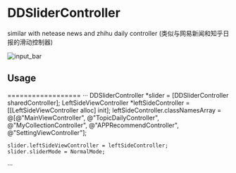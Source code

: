 DDSliderController
==================

similar with netease news and zhihu daily controller (类似与网易新闻和知乎日报的滑动控制器)


![input_bar](./gif/DDSilder.gif)


## Usage
==================
···
    DDSliderController *slider = [DDSliderController sharedController];
    LeftSideViewController *leftSideController = [[LeftSideViewController alloc] init];
    leftSideController.classNamesArray = @[@"MainViewController",
                                           @"TopicDailyController",
                                           @"MyCollectionController",
                                           @"APPRecommendController",
                                           @"SettingViewController"];
    
    slider.leftSideViewController = leftSideController;
    slider.sliderMode = NormalMode;
···
